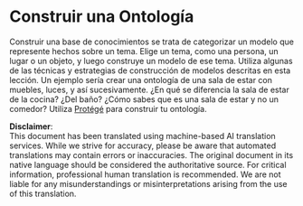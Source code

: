 # Construir una Ontología

Construir una base de conocimientos se trata de categorizar un modelo que represente hechos sobre un tema. Elige un tema, como una persona, un lugar o un objeto, y luego construye un modelo de ese tema. Utiliza algunas de las técnicas y estrategias de construcción de modelos descritas en esta lección. Un ejemplo sería crear una ontología de una sala de estar con muebles, luces, y así sucesivamente. ¿En qué se diferencia la sala de estar de la cocina? ¿Del baño? ¿Cómo sabes que es una sala de estar y no un comedor? Utiliza [Protégé](https://protege.stanford.edu/) para construir tu ontología.

**Disclaimer**:  
This document has been translated using machine-based AI translation services. While we strive for accuracy, please be aware that automated translations may contain errors or inaccuracies. The original document in its native language should be considered the authoritative source. For critical information, professional human translation is recommended. We are not liable for any misunderstandings or misinterpretations arising from the use of this translation.